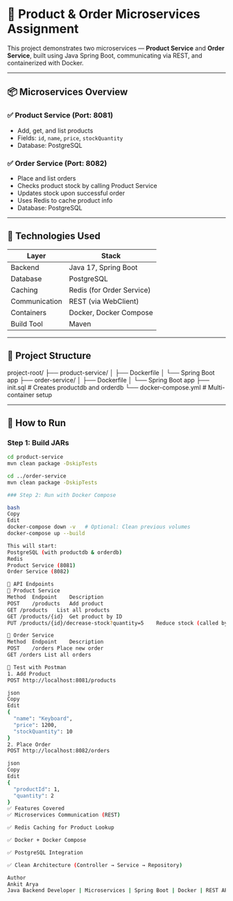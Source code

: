 # 🛒 Product & Order Microservices Assignment

This project demonstrates two microservices — **Product Service** and **Order Service**, built using Java Spring Boot, communicating via REST, and containerized with Docker.

---

## 📦 Microservices Overview

### ✅ Product Service (Port: 8081)
- Add, get, and list products
- Fields: `id`, `name`, `price`, `stockQuantity`
- Database: PostgreSQL

### ✅ Order Service (Port: 8082)
- Place and list orders
- Checks product stock by calling Product Service
- Updates stock upon successful order
- Uses Redis to cache product info
- Database: PostgreSQL

---

## 🔧 Technologies Used

| Layer         | Stack                         |
|---------------|-------------------------------|
| Backend       | Java 17, Spring Boot          |
| Database      | PostgreSQL                    |
| Caching       | Redis (for Order Service)     |
| Communication | REST (via WebClient)          |
| Containers    | Docker, Docker Compose        |
| Build Tool    | Maven                         |

---

## 📁 Project Structure

project-root/
├── product-service/
│ ├── Dockerfile
│ └── Spring Boot app
├── order-service/
│ ├── Dockerfile
│ └── Spring Boot app
├── init.sql # Creates productdb and orderdb
└── docker-compose.yml # Multi-container setup

---

## 🚀 How to Run

### Step 1: Build JARs
```bash
cd product-service
mvn clean package -DskipTests

cd ../order-service
mvn clean package -DskipTests

### Step 2: Run with Docker Compose

bash
Copy
Edit
docker-compose down -v   # Optional: Clean previous volumes
docker-compose up --build

This will start:
PostgreSQL (with productdb & orderdb)
Redis
Product Service (8081)
Order Service (8082)

📮 API Endpoints
🔹 Product Service
Method	Endpoint	Description
POST	/products	Add product
GET	/products	List all products
GET	/products/{id}	Get product by ID
PUT	/products/{id}/decrease-stock?quantity=5	Reduce stock (called by order-service)

🔹 Order Service
Method	Endpoint	Description
POST	/orders	Place new order
GET	/orders	List all orders

🧪 Test with Postman
1. Add Product
POST http://localhost:8081/products

json
Copy
Edit
{
  "name": "Keyboard",
  "price": 1200,
  "stockQuantity": 10
}
2. Place Order
POST http://localhost:8082/orders

json
Copy
Edit
{
  "productId": 1,
  "quantity": 2
}
✅ Features Covered
✅ Microservices Communication (REST)

✅ Redis Caching for Product Lookup

✅ Docker + Docker Compose

✅ PostgreSQL Integration

✅ Clean Architecture (Controller → Service → Repository)

Author
Ankit Arya
Java Backend Developer | Microservices | Spring Boot | Docker | REST APIs

